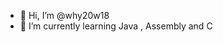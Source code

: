 - 👋 Hi, I’m @why20w18
- 🌱 I’m currently learning Java , Assembly and C

<!---
14.12.2023 mail changed :(
--->

